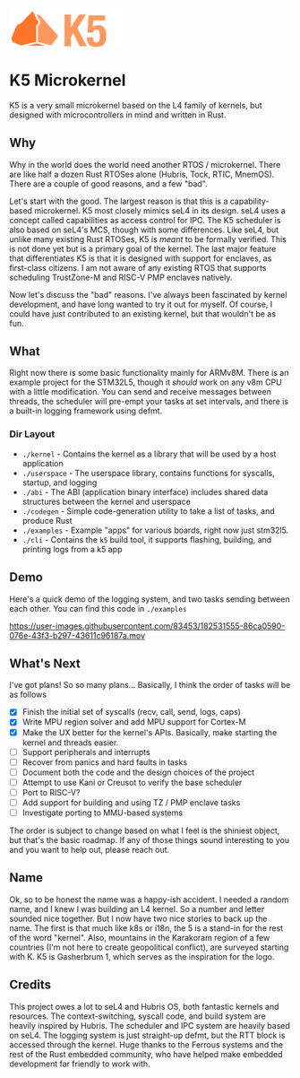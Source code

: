 <img src = "./website/static/img/logo.png" width="200px"/>

# K5 Microkernel

K5 is a very small microkernel based on the L4 family of kernels, but designed with microcontrollers in mind and written in Rust.


## Why

Why in the world does the world need another RTOS / microkernel. There are like half a dozen Rust RTOSes alone (Hubris, Tock, RTIC, MnemOS). There are a couple of good reasons, and a few "bad".

Let's start with the good. The largest reason is that this is a capability-based microkernel. K5 most closely mimics seL4 in its design. seL4 uses a concept called capabilities as access control for IPC. The K5 scheduler is also based on seL4's MCS, though with some differences. Like seL4, but unlike many existing Rust RTOSes, K5 is *meant* to be formally verified. This is not done yet but is a primary goal of the kernel. The last major feature that differentiates K5 is that it is designed with support for enclaves, as first-class citizens. I am not aware of any existing RTOS that supports scheduling TrustZone-M and RISC-V PMP enclaves natively. 

Now let's discuss the "bad" reasons. I've always been fascinated by kernel development, and have long wanted to try it out for myself. Of course, I could have just contributed to an existing kernel, but that wouldn't be as fun. 

## What
Right now there is some basic functionality mainly for ARMv8M. There is an example project for the STM32L5, though it *should* work on any v8m CPU with a little modification. You can send and receive messages between threads, the scheduler will pre-empt your tasks at set intervals, and there is a built-in logging framework using defmt.

### Dir Layout
- `./kernel` - Contains the kernel as a library that will be used by a host application
- `./userspace` - The userspace library, contains functions for syscalls, startup, and logging
- `./abi` - The ABI (application binary interface) includes shared data structures between the kernel and userspace
- `./codegen` - Simple code-generation utility to take a list of tasks, and produce Rust
- `./examples` - Example "apps" for various boards, right now just stm32l5.
- `./cli` - Contains the `k5` build tool, it supports flashing, building, and printing logs from a k5 app

## Demo
Here's a quick demo of the logging system, and two tasks sending between each other. You can find this code in `./examples`


https://user-images.githubusercontent.com/83453/182531555-86ca0590-076e-43f3-b297-43611c96187a.mov



## What's Next

I've got plans! So so many plans... Basically, I think the order of tasks will be as follows
- [x] Finish the initial set of syscalls (recv, call, send, logs, caps)
- [x] Write MPU region solver and add MPU support for Cortex-M
- [x] Make the UX better for the kernel's APIs. Basically, make starting the kernel and threads easier.
- [ ] Support peripherals and interrupts
- [ ] Recover from panics and hard faults in tasks
- [ ] Document both the code and the design choices of the project
- [ ] Attempt to use Kani or Creusot to verify the base scheduler
- [ ] Port to RISC-V?
- [ ] Add support for building and using TZ / PMP enclave tasks
- [ ] Investigate porting to MMU-based systems

The order is subject to change based on what I feel is the shiniest object, but that's the basic roadmap. If any of those things sound interesting to you and you want to help out, please reach out.


## Name

Ok, so to be honest the name was a happy-ish accident. I needed a random name, and I knew I was building an L4 kernel. So a number and letter sounded nice together. But I now have two nice stories to back up the name. The first is that much like k8s or i18n, the 5 is a stand-in for the rest of the word "kernel". Also, mountains in the Karakoram region of a few countries (I'm not here to create geopolitical conflict), are surveyed starting with K. K5 is Gasherbrum 1, which serves as the inspiration for the logo.


## Credits
This project owes a lot to seL4 and Hubris OS, both fantastic kernels and resources. The context-switching, syscall code, and build system are heavily inspired by Hubris. The scheduler and IPC system are heavily based on seL4. The logging system is just straight-up defmt, but the RTT block is accessed through the kernel. Huge thanks to the Ferrous systems and the rest of the Rust embedded community, who have helped make embedded development far friendly to work with. 
